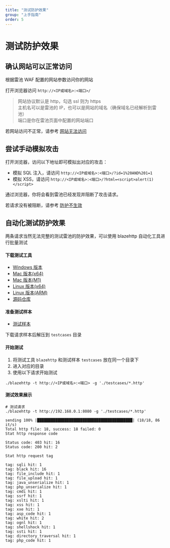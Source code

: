 ```yaml
---
title: "测试防护效果"
group: "上手指南"
order: 5
---
```


# 测试防护效果

## 确认网站可以正常访问

根据雷池 WAF 配置的网站参数访问你的网站

打开浏览器访问 `http://<IP或域名>:<端口>/`

> 网站协议默认是 http，勾选 ssl 则为 https   
> 主机名可以是雷池的 IP，也可以是网站的域名（确保域名已经解析到雷池）  
> 端口是你在雷池页面中配置的网站端口  

若网站访问不正常，请参考 [网站无法访问](/posts/faq_access)

## 尝试手动模拟攻击

打开浏览器，访问以下地址即可模拟出对应的攻击：

- 模拟 SQL 注入，请访问 `http://<IP或域名>:<端口>/?id=1%20AND%201=1`
- 模拟 XSS，请访问 `http://<IP或域名>:<端口>/?html=<script>alert(1)</script>`

通过浏览器，你将会看到雷池已经发现并阻断了攻击请求。

若请求没有被阻断，请参考 [防护不生效](/posts/faq_protection)

## 自动化测试防护效果

两条请求当然无法完整的测试雷池的防护效果，可以使用 blazehttp 自动化工具进行批量测试

#### 下载测试工具

- [Windows 版本](/blazehttp/blazehttp_windows.exe)
- [Mac 版本(x64)](/blazehttp/blazehttp_mac_m1)
- [Mac 版本(M1)](/blazehttp/blazehttp_mac_x64)
- [Linux 版本(x64)](/blazehttp/blazehttp_linux_arm)
- [Linux 版本(ARM)](/blazehttp/blazehttp_linux_x64)
- [源码仓库](https://github.com/chaitin/blazehttp)

#### 准备测试样本

- [测试样本](/blazehttp/testcases.zip)

下载请求样本后解压到 `testcases` 目录

#### 开始测试

1. 将测试工具 `blazehttp` 和测试样本 `testcases` 放在同一个目录下
2. 进入对应的目录
3. 使用以下请求开始测试

```
./blazehttp -t http://<IP或域名>:<端口> -g './testcases/*.http'
```

#### 测试效果展示

```
# 测试请求
./blazehttp -t http://192.168.0.1:8080 -g './testcases/*.http'

sending 100% |██████████████████████████████████████████| (18/18, 86 it/s)        
Total http file: 18, success: 18 failed: 0
Stat http response code

Status code: 403 hit: 16
Status code: 200 hit: 2

Stat http request tag

tag: sqli hit: 1
tag: black hit: 16
tag: file_include hit: 1
tag: file_upload hit: 1
tag: java_unserialize hit: 1
tag: php_unserialize hit: 1
tag: cmdi hit: 1
tag: ssrf hit: 1
tag: xslti hit: 1
tag: xss hit: 1
tag: xxe hit: 1
tag: asp_code hit: 1
tag: white hit: 2
tag: ognl hit: 1
tag: shellshock hit: 1
tag: ssti hit: 1
tag: directory_traversal hit: 1
tag: php_code hit: 1
```